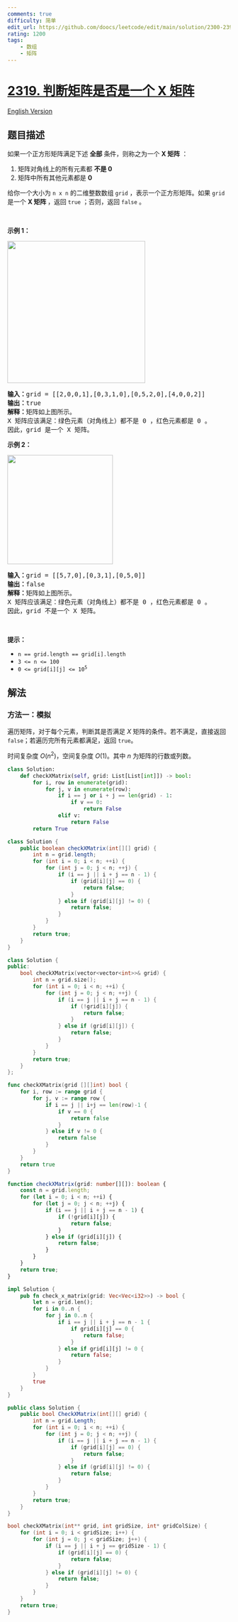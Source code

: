 ```yaml
---
comments: true
difficulty: 简单
edit_url: https://github.com/doocs/leetcode/edit/main/solution/2300-2399/2319.Check%20if%20Matrix%20Is%20X-Matrix/README.md
rating: 1200
tags:
    - 数组
    - 矩阵
---
```


# [2319. 判断矩阵是否是一个 X 矩阵](https://leetcode.cn/problems/check-if-matrix-is-x-matrix)

[English Version](/solution/2300-2399/2319.Check%20if%20Matrix%20Is%20X-Matrix/README_EN.md)

## 题目描述

<!-- 这里写题目描述 -->

<p>如果一个正方形矩阵满足下述 <strong>全部</strong> 条件，则称之为一个 <strong>X 矩阵</strong> ：</p>

<ol>
	<li>矩阵对角线上的所有元素都 <strong>不是 0</strong></li>
	<li>矩阵中所有其他元素都是 <strong>0</strong></li>
</ol>

<p>给你一个大小为 <code>n x n</code> 的二维整数数组 <code>grid</code> ，表示一个正方形矩阵。如果<em> </em><code>grid</code><em> </em>是一个 <strong>X 矩阵 </strong>，返回 <code>true</code> ；否则，返回 <code>false</code> 。</p>

<p>&nbsp;</p>

<p><strong>示例 1：</strong></p>
<img alt="" src="https://fastly.jsdelivr.net/gh/doocs/leetcode@main/solution/2300-2399/2319.Check%20if%20Matrix%20Is%20X-Matrix/images/ex1.jpg" style="width: 311px; height: 320px;">
<pre><strong>输入：</strong>grid = [[2,0,0,1],[0,3,1,0],[0,5,2,0],[4,0,0,2]]
<strong>输出：</strong>true
<strong>解释：</strong>矩阵如上图所示。
X 矩阵应该满足：绿色元素（对角线上）都不是 0 ，红色元素都是 0 。
因此，grid 是一个 X 矩阵。
</pre>

<p><strong>示例 2：</strong></p>
<img alt="" src="https://fastly.jsdelivr.net/gh/doocs/leetcode@main/solution/2300-2399/2319.Check%20if%20Matrix%20Is%20X-Matrix/images/ex2.jpg" style="width: 238px; height: 246px;">
<pre><strong>输入：</strong>grid = [[5,7,0],[0,3,1],[0,5,0]]
<strong>输出：</strong>false
<strong>解释：</strong>矩阵如上图所示。
X 矩阵应该满足：绿色元素（对角线上）都不是 0 ，红色元素都是 0 。
因此，grid 不是一个 X 矩阵。
</pre>

<p>&nbsp;</p>

<p><strong>提示：</strong></p>

<ul>
	<li><code>n == grid.length == grid[i].length</code></li>
	<li><code>3 &lt;= n &lt;= 100</code></li>
	<li><code>0 &lt;= grid[i][j] &lt;= 10<sup>5</sup></code></li>
</ul>

## 解法

### 方法一：模拟

遍历矩阵，对于每个元素，判断其是否满足 $X$ 矩阵的条件。若不满足，直接返回 `false`；若遍历完所有元素都满足，返回 `true`。

时间复杂度 $O(n^2)$，空间复杂度 $O(1)$。其中 $n$ 为矩阵的行数或列数。

<!-- tabs:start -->

```python
class Solution:
    def checkXMatrix(self, grid: List[List[int]]) -> bool:
        for i, row in enumerate(grid):
            for j, v in enumerate(row):
                if i == j or i + j == len(grid) - 1:
                    if v == 0:
                        return False
                elif v:
                    return False
        return True
```

```java
class Solution {
    public boolean checkXMatrix(int[][] grid) {
        int n = grid.length;
        for (int i = 0; i < n; ++i) {
            for (int j = 0; j < n; ++j) {
                if (i == j || i + j == n - 1) {
                    if (grid[i][j] == 0) {
                        return false;
                    }
                } else if (grid[i][j] != 0) {
                    return false;
                }
            }
        }
        return true;
    }
}
```

```cpp
class Solution {
public:
    bool checkXMatrix(vector<vector<int>>& grid) {
        int n = grid.size();
        for (int i = 0; i < n; ++i) {
            for (int j = 0; j < n; ++j) {
                if (i == j || i + j == n - 1) {
                    if (!grid[i][j]) {
                        return false;
                    }
                } else if (grid[i][j]) {
                    return false;
                }
            }
        }
        return true;
    }
};
```

```go
func checkXMatrix(grid [][]int) bool {
	for i, row := range grid {
		for j, v := range row {
			if i == j || i+j == len(row)-1 {
				if v == 0 {
					return false
				}
			} else if v != 0 {
				return false
			}
		}
	}
	return true
}
```

```ts
function checkXMatrix(grid: number[][]): boolean {
    const n = grid.length;
    for (let i = 0; i < n; ++i) {
        for (let j = 0; j < n; ++j) {
            if (i == j || i + j == n - 1) {
                if (!grid[i][j]) {
                    return false;
                }
            } else if (grid[i][j]) {
                return false;
            }
        }
    }
    return true;
}
```

```rust
impl Solution {
    pub fn check_x_matrix(grid: Vec<Vec<i32>>) -> bool {
        let n = grid.len();
        for i in 0..n {
            for j in 0..n {
                if i == j || i + j == n - 1 {
                    if grid[i][j] == 0 {
                        return false;
                    }
                } else if grid[i][j] != 0 {
                    return false;
                }
            }
        }
        true
    }
}
```

```cs
public class Solution {
    public bool CheckXMatrix(int[][] grid) {
        int n = grid.Length;
        for (int i = 0; i < n; ++i) {
            for (int j = 0; j < n; ++j) {
                if (i == j || i + j == n - 1) {
                    if (grid[i][j] == 0) {
                        return false;
                    }
                } else if (grid[i][j] != 0) {
                    return false;
                }
            }
        }
        return true;
    }
}
```

```c
bool checkXMatrix(int** grid, int gridSize, int* gridColSize) {
    for (int i = 0; i < gridSize; i++) {
        for (int j = 0; j < gridSize; j++) {
            if (i == j || i + j == gridSize - 1) {
                if (grid[i][j] == 0) {
                    return false;
                }
            } else if (grid[i][j] != 0) {
                return false;
            }
        }
    }
    return true;
}
```

<!-- tabs:end -->

<!-- end -->

